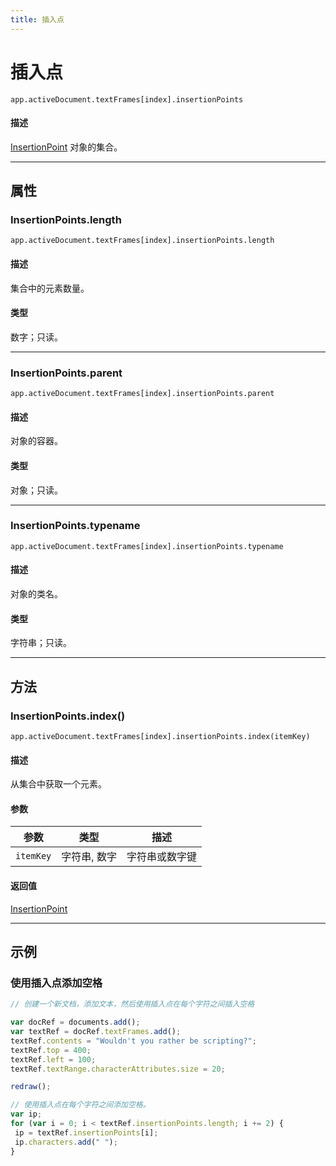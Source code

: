 ```yaml
---
title: 插入点
---
```

# 插入点

`app.activeDocument.textFrames[index].insertionPoints`

#### 描述

[InsertionPoint](.././InsertionPoint) 对象的集合。

---

## 属性

### InsertionPoints.length

`app.activeDocument.textFrames[index].insertionPoints.length`

#### 描述

集合中的元素数量。

#### 类型

数字；只读。

---

### InsertionPoints.parent

`app.activeDocument.textFrames[index].insertionPoints.parent`

#### 描述

对象的容器。

#### 类型

对象；只读。

---

### InsertionPoints.typename

`app.activeDocument.textFrames[index].insertionPoints.typename`

#### 描述

对象的类名。

#### 类型

字符串；只读。

---

## 方法

### InsertionPoints.index()

`app.activeDocument.textFrames[index].insertionPoints.index(itemKey)`

#### 描述

从集合中获取一个元素。

#### 参数

| 参数 | 类型 | 描述 |
| --- | --- | --- |
| `itemKey` | 字符串, 数字 | 字符串或数字键 |

#### 返回值

[InsertionPoint](.././InsertionPoint)

---

## 示例

### 使用插入点添加空格

```javascript
// 创建一个新文档，添加文本，然后使用插入点在每个字符之间插入空格

var docRef = documents.add();
var textRef = docRef.textFrames.add();
textRef.contents = "Wouldn't you rather be scripting?";
textRef.top = 400;
textRef.left = 100;
textRef.textRange.characterAttributes.size = 20;

redraw();

// 使用插入点在每个字符之间添加空格。
var ip;
for (var i = 0; i < textRef.insertionPoints.length; i += 2) {
 ip = textRef.insertionPoints[i];
 ip.characters.add(" ");
}
```
